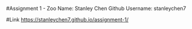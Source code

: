 #Assignment 1 - Zoo
Name: Stanley Chen
Github Username: stanleychen7

#Link 
https://stanleychen7.github.io/assignment-1/